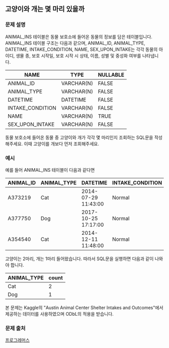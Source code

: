 ## 고양이와 개는 몇 마리 있을까
### 문제 설명
ANIMAL_INS 테이블은 동물 보호소에 들어온 동물의 정보를 담은 테이블입니다. ANIMAL_INS 테이블 구조는 다음과 같으며, ANIMAL_ID, ANIMAL_TYPE, DATETIME, INTAKE_CONDITION, NAME, SEX_UPON_INTAKE는 각각 동물의 아이디, 생물 종, 보호 시작일, 보호 시작 시 상태, 이름, 성별 및 중성화 여부를 나타냅니다.

|NAME|	TYPE|	NULLABLE|
|---|---|---|
|ANIMAL_ID|	VARCHAR(N)|	FALSE|
|ANIMAL_TYPE|	VARCHAR(N)|	FALSE|
|DATETIME|	DATETIME|	FALSE|
|INTAKE_CONDITION|	VARCHAR(N)|	FALSE|
|NAME|	VARCHAR(N)|	TRUE|
|SEX_UPON_INTAKE|	VARCHAR(N)|	FALSE|
동물 보호소에 들어온 동물 중 고양이와 개가 각각 몇 마리인지 조회하는 SQL문을 작성해주세요. 이때 고양이를 개보다 먼저 조회해주세요.

### 예시
예를 들어 ANIMAL_INS 테이블이 다음과 같다면

|ANIMAL_ID|	ANIMAL_TYPE|	DATETIME|	INTAKE_CONDITION|	NAME|	SEX_UPON_INTAKE|
|---|---|---|---|---|---|
|A373219|	Cat|	2014-07-29 11:43:00|	Normal|	Ella|	Spayed Female|
|A377750|	Dog|	2017-10-25 17:17:00|	Normal|	Lucy|	Spayed Female|
|A354540|	Cat|	2014-12-11 11:48:00|	Normal|	Tux|	Neutered Male|
고양이는 2마리, 개는 1마리 들어왔습니다. 따라서 SQL문을 실행하면 다음과 같이 나와야 합니다.

|ANIMAL_TYPE|	count|
|---|---|
|Cat|	2|
|Dog|	1|
본 문제는 Kaggle의 "Austin Animal Center Shelter Intakes and Outcomes"에서 제공하는 데이터를 사용하였으며 ODbL의 적용을 받습니다.


### 문제 출처
[프로그레머스](https://programmers.co.kr/learn/courses/30/lessons/59040)
